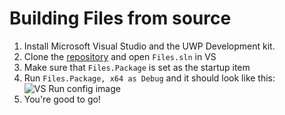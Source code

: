 # Building Files from source

1. Install Microsoft Visual Studio and the UWP Development kit.
2. Clone the [repository](https://github.com/files-community/files) and open `Files.sln` in VS
3. Make sure that `Files.Package` is set as the startup item
4. Run `Files.Package, x64 as Debug` and it should look like this:
![VS Run config image](https://raw.githubusercontent.com/DeveloperWOW64/files-community.github.io/main/img/vs_run_cfg.png)
5. You're good to go!
